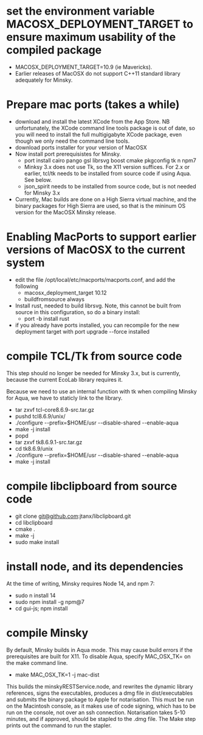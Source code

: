 # set the environment variable MACOSX_DEPLOYMENT_TARGET to ensure maximum usability of the compiled package
 - MACOSX_DEPLOYMENT_TARGET=10.9 (ie Mavericks).
 - Earlier releases of MacOSX do not support C++11 standard library adequately for Minsky.

# Prepare mac ports (takes a while)
- download and install the latest XCode from the App Store. 
NB unfortunately, the XCode command line tools package is out of date, so you will need to install the full multigigabyte XCode package, even though we only need the command line tools.
- download ports installer for your version of MacOSX
- Now install port prerequisistes for Minsky. 
  - port install cairo pango gsl librsvg boost cmake pkgconfig tk n npm7
  - Minksy 3.x does not use Tk, so the X11 version suffices. For 2.x or earlier, tcl/tk needs to be installed from source code if using Aqua. See below. 
  - json_spirit needs to be installed from source code, but is not needed for Minsky 3.x
- Currently, Mac builds are done on a High Sierra virtual machine, and the binary packages for High Sierra are used, so that is the mininum OS version for the MacOSX Minsky release. 

# Enabling MacPorts to support earlier versions of MacOSX to the current system 
- edit the file /opt/local/etc/macports/macports.conf, and add the following
  - macosx_deployment_target 10.12
  - buildfromsource         always
- Install rust, needed to build librsvg. Note, this cannot be built from source in this configuration, so do a binary install:
  - port -b install rust
- if you already have ports installed, you can recompile for the new deployment target with
  port upgrade --force installed

# compile TCL/Tk from source code

This step should no longer be needed for Minsky 3.x, but is currently, because the current EcoLab library requires it.

Because we need to use an internal function with tk when compiling Minsky for Aqua, we have to staticly link to the library. 

- tar zxvf tcl-core8.6.9-src.tar.gz
- pushd tcl8.6.9/unix/
- ./configure --prefix=$HOME/usr --disable-shared --enable-aqua
- make -j install
- popd
- tar zxvf tk8.6.9.1-src.tar.gz
- cd tk8.6.9/unix 
- ./configure --prefix=$HOME/usr --disable-shared --enable-aqua
- make -j install

# compile libclipboard from source code

- git clone git@github.com:jtanx/libclipboard.git
- cd libclipboard
- cmake .
- make -j
- sudo make install

# install node, and its dependencies

At the time of writing, Minsky requires Node 14, and npm 7:
- sudo n install 14
- sudo npm install -g npm@7
- cd gui-js; npm install
  
# compile Minsky
By default, Minsky builds in Aqua mode. This may cause build errors if the prerequisites are built for X11. To disable Aqua, specify MAC_OSX_TK= on the make command line.
  - make MAC_OSX_TK=1 -j mac-dist
  
This builds the minskyRESTService.node, and rewrites the dynamic library references, signs the executables, produces a dmg file in dist/executables and submits the binary package to Apple for notarisation. This must be run on the Macintosh console, as it makes use of code signing, which has to be run on the console, not over an ssh connection. Notarisation takes 5-10 minutes, and if approved, should be stapled to the .dmg file. The Make step prints out the command to run the stapler.
